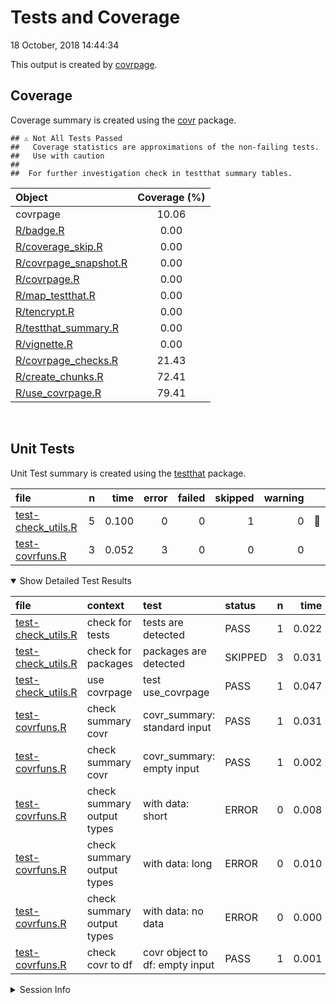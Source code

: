 Tests and Coverage
================
18 October, 2018 14:44:34

This output is created by
[covrpage](https://github.com/yonicd/covrpage).

## Coverage

Coverage summary is created using the
[covr](https://github.com/r-lib/covr) package.

    ## ⚠️ Not All Tests Passed
    ##   Coverage statistics are approximations of the non-failing tests.
    ##   Use with caution
    ## 
    ##  For further investigation check in testthat summary tables.

| Object                                             | Coverage (%) |
| :------------------------------------------------- | :----------: |
| covrpage                                           |    10.06     |
| [R/badge.R](../R/badge.R)                          |     0.00     |
| [R/coverage\_skip.R](../R/coverage_skip.R)         |     0.00     |
| [R/covrpage\_snapshot.R](../R/covrpage_snapshot.R) |     0.00     |
| [R/covrpage.R](../R/covrpage.R)                    |     0.00     |
| [R/map\_testthat.R](../R/map_testthat.R)           |     0.00     |
| [R/tencrypt.R](../R/tencrypt.R)                    |     0.00     |
| [R/testthat\_summary.R](../R/testthat_summary.R)   |     0.00     |
| [R/vignette.R](../R/vignette.R)                    |     0.00     |
| [R/covrpage\_checks.R](../R/covrpage_checks.R)     |    21.43     |
| [R/create\_chunks.R](../R/create_chunks.R)         |    72.41     |
| [R/use\_covrpage.R](../R/use_covrpage.R)           |    79.41     |

<br>

## Unit Tests

Unit Test summary is created using the
[testthat](https://github.com/r-lib/testthat)
package.

| file                                               | n |  time | error | failed | skipped | warning |   |
| :------------------------------------------------- | -: | ----: | ----: | -----: | ------: | ------: | - |
| [test-check\_utils.R](testthat/test-check_utils.R) | 5 | 0.100 |     0 |      0 |       1 |       0 | 🔶 |
| [test-covrfuns.R](testthat/test-covrfuns.R)        | 3 | 0.052 |     3 |      0 |       0 |       0 |   |

<details open>

<summary> Show Detailed Test Results
</summary>

| file                                                   | context                    | test                           | status  | n |  time |   |
| :----------------------------------------------------- | :------------------------- | :----------------------------- | :------ | -: | ----: | - |
| [test-check\_utils.R](testthat/test-check_utils.R#L4)  | check for tests            | tests are detected             | PASS    | 1 | 0.022 |   |
| [test-check\_utils.R](testthat/test-check_utils.R#L12) | check for packages         | packages are detected          | SKIPPED | 3 | 0.031 | 🔶 |
| [test-check\_utils.R](testthat/test-check_utils.R#L23) | use covrpage               | test use\_covrpage             | PASS    | 1 | 0.047 |   |
| [test-covrfuns.R](testthat/test-covrfuns.R#L5)         | check summary covr         | covr\_summary: standard input  | PASS    | 1 | 0.031 |   |
| [test-covrfuns.R](testthat/test-covrfuns.R#L9_L11)     | check summary covr         | covr\_summary: empty input     | PASS    | 1 | 0.002 |   |
| [test-covrfuns.R](testthat/test-covrfuns.R#L19)        | check summary output types | with data: short               | ERROR   | 0 | 0.008 |   |
| [test-covrfuns.R](testthat/test-covrfuns.R#L23)        | check summary output types | with data: long                | ERROR   | 0 | 0.010 |   |
| [test-covrfuns.R](testthat/test-covrfuns.R#L27)        | check summary output types | with data: no data             | ERROR   | 0 | 0.000 |   |
| [test-covrfuns.R](testthat/test-covrfuns.R#L35)        | check covr to df           | covr object to df: empty input | PASS    | 1 | 0.001 |   |

</details>

<details>

<summary> Session Info </summary>

| Field    | Value                               |
| :------- | :---------------------------------- |
| Version  | R version 3.5.1 (2018-07-02)        |
| Platform | x86\_64-apple-darwin15.6.0 (64-bit) |
| Running  | macOS High Sierra 10.13.6           |
| Language | en\_US                              |
| Timezone | America/New\_York                   |

| Package  | Version    |
| :------- | :--------- |
| testthat | 2.0.0.9000 |
| covr     | 3.2.0      |
| covrpage | 0.0.60     |

</details>

<!--- Final Status : error/failed --->
